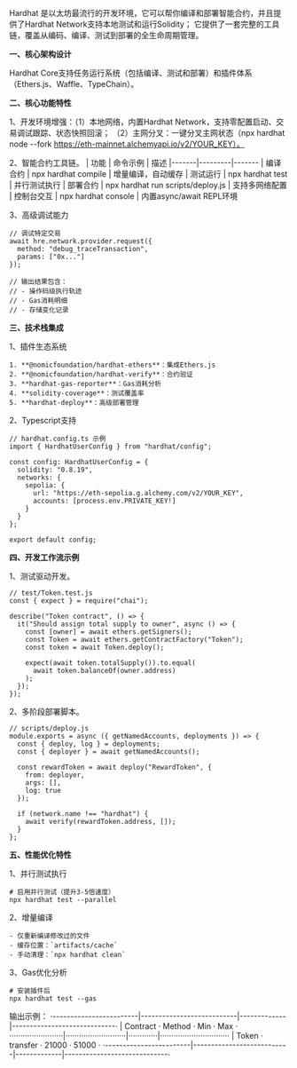 Hardhat 是以太坊最流行的开发环境，它可以帮你编译和部署智能合约，并且提供了Hardhat Network支持本地测试和运行Solidity； 它提供了一套完整的工具链，覆盖从编码、编译、测试到部署的全生命周期管理。

**一、核心架构设计**

Hardhat Core支持任务运行系统（包括编译、测试和部署）和插件体系（Ethers.js、Waffle、TypeChain）。

**二、核心功能特性**

1、开发环境增强：（1）本地网络，内置Hardhat Network，支持零配置启动、交易调试跟踪、状态快照回滚； （2）主网分叉：一键分叉主网状态（npx hardhat node --fork https://eth-mainnet.alchemyapi.io/v2/YOUR_KEY）。

2、智能合约工具链。
| 功能	| 命令示例	| 描述
|-------|---------|-------
| 编译合约	| npx hardhat compile	| 增量编译，自动缓存
| 测试运行	| npx hardhat test	| 并行测试执行
| 部署合约	| npx hardhat run scripts/deploy.js	| 支持多网络配置
| 控制台交互	| npx hardhat console	| 内置async/await REPL环境

3、高级调试能力
```
// 调试特定交易
await hre.network.provider.request({
  method: "debug_traceTransaction",
  params: ["0x..."]
});

// 输出结果包含：
// - 操作码级执行轨迹
// - Gas消耗明细
// - 存储变化记录
```

**三、技术栈集成**

1、插件生态系统
```
1. **@nomicfoundation/hardhat-ethers**：集成Ethers.js
2. **@nomicfoundation/hardhat-verify**：合约验证
3. **hardhat-gas-reporter**：Gas消耗分析
4. **solidity-coverage**：测试覆盖率
5. **hardhat-deploy**：高级部署管理
```
2、Typescript支持
```
// hardhat.config.ts 示例
import { HardhatUserConfig } from "hardhat/config";

const config: HardhatUserConfig = {
  solidity: "0.8.19",
  networks: {
    sepolia: {
      url: "https://eth-sepolia.g.alchemy.com/v2/YOUR_KEY",
      accounts: [process.env.PRIVATE_KEY!]
    }
  }
};

export default config;
```
**四、开发工作流示例**

1、测试驱动开发。
```
// test/Token.test.js
const { expect } = require("chai");

describe("Token contract", () => {
  it("Should assign total supply to owner", async () => {
    const [owner] = await ethers.getSigners();
    const Token = await ethers.getContractFactory("Token");
    const token = await Token.deploy();
    
    expect(await token.totalSupply()).to.equal(
      await token.balanceOf(owner.address)
    );
  });
});
```
2、多阶段部署脚本。
```
// scripts/deploy.js
module.exports = async ({ getNamedAccounts, deployments }) => {
  const { deploy, log } = deployments;
  const { deployer } = await getNamedAccounts();

  const rewardToken = await deploy("RewardToken", {
    from: deployer,
    args: [],
    log: true
  });

  if (network.name !== "hardhat") {
    await verify(rewardToken.address, []);
  }
};
```
**五、性能优化特性**

1、并行测试执行
```
# 启用并行测试（提升3-5倍速度）
npx hardhat test --parallel
```
2、增量编译
```
- 仅重新编译修改过的文件
- 缓存位置：`artifacts/cache`
- 手动清理：`npx hardhat clean`
```
3、Gas优化分析
```
# 安装插件后
npx hardhat test --gas
```
输出示例：
·------------------------|---------------------------|-------------|-----------------------------·
|  Contract              ·  Method                  ·  Min        ·  Max                        ·
························|···························|·············|·······························
|  Token                 ·  transfer                ·      21000  ·  51000                      ·
·------------------------|---------------------------|-------------|-----------------------------·




